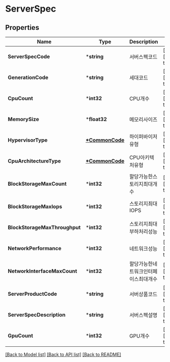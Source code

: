 # ServerSpec

## Properties
Name | Type | Description | Notes
------------ | ------------- | ------------- | -------------
**ServerSpecCode** | ***string** | 서버스펙코드 | [optional] [default to null]
**GenerationCode** | ***string** | 세대코드 | [optional] [default to null]
**CpuCount** | ***int32** | CPU개수 | [optional] [default to null]
**MemorySize** | ***float32** | 메모리사이즈 | [optional] [default to null]
**HypervisorType** | **[*CommonCode](CommonCode.md)** | 하이퍼바이저유형 | [optional] [default to null]
**CpuArchitectureType** | **[*CommonCode](CommonCode.md)** | CPU아키텍처유형 | [optional] [default to null]
**BlockStorageMaxCount** | ***int32** | 할당가능한스토리지최대개수 | [optional] [default to null]
**BlockStorageMaxIops** | ***int32** | 스토리지최대IOPS | [optional] [default to null]
**BlockStorageMaxThroughput** | ***int32** | 스토리지최대부하처리성능 | [optional] [default to null]
**NetworkPerformance** | ***int32** | 네트워크성능 | [optional] [default to null]
**NetworkInterfaceMaxCount** | ***int32** | 할당가능한네트워크인터페이스최대개수 | [optional] [default to null]
**ServerProductCode** | ***string** | 서버상품코드 | [optional] [default to null]
**ServerSpecDescription** | ***string** | 서버스펙설명 | [optional] [default to null]
**GpuCount** | ***int32** | GPU개수 | [optional] [default to null]

[[Back to Model list]](../README.md#documentation-for-models) [[Back to API list]](../README.md#documentation-for-api-endpoints) [[Back to README]](../README.md)


